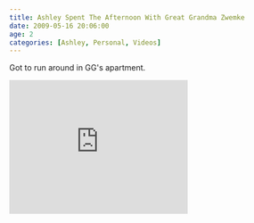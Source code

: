 ```yaml
---
title: Ashley Spent The Afternoon With Great Grandma Zwemke
date: 2009-05-16 20:06:00
age: 2
categories: [Ashley, Personal, Videos]
---
```

<p>Got to run around in GG's apartment.</p><iframe height="240" src="https://skydrive.live.com/embed?cid=F443C8FEC5D6FFCE&amp;resid=F443C8FEC5D6FFCE%21201&amp;authkey=ABpeNTdElpGuFpw" frameborder="0" width="320" scrolling="no"></iframe>
